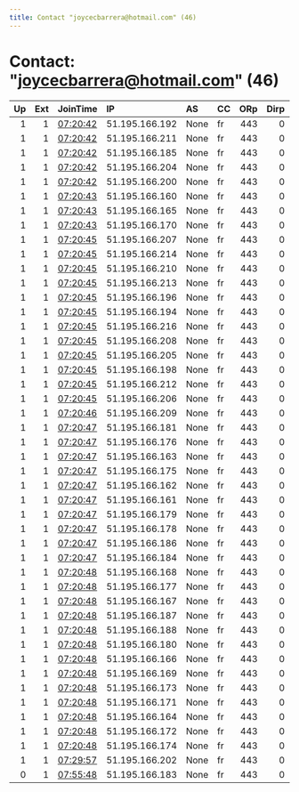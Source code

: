 ```yaml
---
title: Contact "joycecbarrera@hotmail.com" (46)
---
```


# Contact: "joycecbarrera@hotmail.com" (46)

|   Up |   Ext | JoinTime                                                                                            | IP             | AS   | CC   |   ORp |   Dirp | OS    | Version   | Nickname   |   eFamMembers |
|-----:|------:|:----------------------------------------------------------------------------------------------------|:---------------|:-----|:-----|------:|-------:|:------|:----------|:-----------|--------------:|
|    1 |     1 | [07:20:42](https://metrics.torproject.org/rs.html#details/0E1A3C77BF5194DBB89C186AFA48211F02D91588) | 51.195.166.192 | None | fr   |   443 |      0 | Linux | 0.3.5.10  | Unnamed    |            46 |
|    1 |     1 | [07:20:42](https://metrics.torproject.org/rs.html#details/27718C55B0B9B999FDB8C82838BEF4CA56AE07B3) | 51.195.166.211 | None | fr   |   443 |      0 | Linux | 0.3.5.10  | Unnamed    |            46 |
|    1 |     1 | [07:20:42](https://metrics.torproject.org/rs.html#details/C0D6D8293E54A75E05D61EF037E2E546068899F3) | 51.195.166.185 | None | fr   |   443 |      0 | Linux | 0.3.5.10  | Unnamed    |            46 |
|    1 |     1 | [07:20:42](https://metrics.torproject.org/rs.html#details/D52965DBB5620CA52EE94670E03301DB587ADB5F) | 51.195.166.204 | None | fr   |   443 |      0 | Linux | 0.3.5.10  | Unnamed    |            46 |
|    1 |     1 | [07:20:42](https://metrics.torproject.org/rs.html#details/DECD0208031D6037EC4B4C16C91E3E54EC9C8A3E) | 51.195.166.200 | None | fr   |   443 |      0 | Linux | 0.3.5.10  | Unnamed    |            46 |
|    1 |     1 | [07:20:43](https://metrics.torproject.org/rs.html#details/5DE7AF3140E219ABB601589A9E5966D4EBF1190F) | 51.195.166.160 | None | fr   |   443 |      0 | Linux | 0.3.5.10  | Unnamed    |            46 |
|    1 |     1 | [07:20:43](https://metrics.torproject.org/rs.html#details/6ACF13DC400F06FBB4C2821CDFC487CC87DAF51B) | 51.195.166.165 | None | fr   |   443 |      0 | Linux | 0.3.5.10  | Unnamed    |            46 |
|    1 |     1 | [07:20:43](https://metrics.torproject.org/rs.html#details/D377B74F6003163146A6B33AABC60500C198C08D) | 51.195.166.170 | None | fr   |   443 |      0 | Linux | 0.3.5.10  | Unnamed    |            46 |
|    1 |     1 | [07:20:45](https://metrics.torproject.org/rs.html#details/0043707F3622E798E0B87808D45D67892A135551) | 51.195.166.207 | None | fr   |   443 |      0 | Linux | 0.3.5.10  | Unnamed    |            46 |
|    1 |     1 | [07:20:45](https://metrics.torproject.org/rs.html#details/17059E18532F6C59F6F5BF0A1A7C59D7D295D09A) | 51.195.166.214 | None | fr   |   443 |      0 | Linux | 0.3.5.10  | Unnamed    |            46 |
|    1 |     1 | [07:20:45](https://metrics.torproject.org/rs.html#details/4EA20843AAC3E62925E00897C04C96E3F314C724) | 51.195.166.210 | None | fr   |   443 |      0 | Linux | 0.3.5.10  | Unnamed    |            46 |
|    1 |     1 | [07:20:45](https://metrics.torproject.org/rs.html#details/550250BD7A999A2100E45351E0931B5C5176F98F) | 51.195.166.213 | None | fr   |   443 |      0 | Linux | 0.3.5.10  | Unnamed    |            46 |
|    1 |     1 | [07:20:45](https://metrics.torproject.org/rs.html#details/568E5E41D4779F05D3637BCD0E305030B21DC03C) | 51.195.166.196 | None | fr   |   443 |      0 | Linux | 0.3.5.10  | Unnamed    |            46 |
|    1 |     1 | [07:20:45](https://metrics.torproject.org/rs.html#details/77AB76DFA7B0752B72BC02099EBC85ADE2F04D19) | 51.195.166.194 | None | fr   |   443 |      0 | Linux | 0.3.5.10  | Unnamed    |            46 |
|    1 |     1 | [07:20:45](https://metrics.torproject.org/rs.html#details/798076B288DACB03ADDA02810839925C0095485B) | 51.195.166.216 | None | fr   |   443 |      0 | Linux | 0.3.5.10  | Unnamed    |            46 |
|    1 |     1 | [07:20:45](https://metrics.torproject.org/rs.html#details/830B93E4486EEADC5CB428991C5A94B6FE3545E7) | 51.195.166.208 | None | fr   |   443 |      0 | Linux | 0.3.5.10  | Unnamed    |            46 |
|    1 |     1 | [07:20:45](https://metrics.torproject.org/rs.html#details/89E9C86FF74CADFE468EC9B1E7FC7ADC0118E6EE) | 51.195.166.205 | None | fr   |   443 |      0 | Linux | 0.3.5.10  | Unnamed    |            46 |
|    1 |     1 | [07:20:45](https://metrics.torproject.org/rs.html#details/95164AD5A78607BE2D0E452B2D0AFC70EC4D1E5C) | 51.195.166.198 | None | fr   |   443 |      0 | Linux | 0.3.5.10  | Unnamed    |            46 |
|    1 |     1 | [07:20:45](https://metrics.torproject.org/rs.html#details/A8F41F0A2B9DCEB5EBA44858304DE8B5AC764569) | 51.195.166.212 | None | fr   |   443 |      0 | Linux | 0.3.5.10  | Unnamed    |            46 |
|    1 |     1 | [07:20:45](https://metrics.torproject.org/rs.html#details/D79D4B075545C0F7938D8A6BFD9740BD7C240A5E) | 51.195.166.206 | None | fr   |   443 |      0 | Linux | 0.3.5.10  | Unnamed    |            46 |
|    1 |     1 | [07:20:46](https://metrics.torproject.org/rs.html#details/BB99D5A6EF52EBE1BB8967E5DF052B2E65877D26) | 51.195.166.209 | None | fr   |   443 |      0 | Linux | 0.3.5.10  | Unnamed    |            46 |
|    1 |     1 | [07:20:47](https://metrics.torproject.org/rs.html#details/004CBCCE032AF30DA3EDBE9D7F746134E0B2F21F) | 51.195.166.181 | None | fr   |   443 |      0 | Linux | 0.3.5.10  | Unnamed    |            46 |
|    1 |     1 | [07:20:47](https://metrics.torproject.org/rs.html#details/128432E53045348BE31A73378941E2562D302DE5) | 51.195.166.176 | None | fr   |   443 |      0 | Linux | 0.3.5.10  | Unnamed    |            46 |
|    1 |     1 | [07:20:47](https://metrics.torproject.org/rs.html#details/201553B00DD9EBD4FF00848CCC10ADEF58C61677) | 51.195.166.163 | None | fr   |   443 |      0 | Linux | 0.3.5.10  | Unnamed    |            46 |
|    1 |     1 | [07:20:47](https://metrics.torproject.org/rs.html#details/26F64EB36848F4C625718BDBEC8F0CB2688C5C52) | 51.195.166.175 | None | fr   |   443 |      0 | Linux | 0.3.5.10  | Unnamed    |            46 |
|    1 |     1 | [07:20:47](https://metrics.torproject.org/rs.html#details/3757B2D153F981687B56504C6E7C99EDE38DDBEE) | 51.195.166.162 | None | fr   |   443 |      0 | Linux | 0.3.5.10  | Unnamed    |            46 |
|    1 |     1 | [07:20:47](https://metrics.torproject.org/rs.html#details/69A54EC0F0052CF2A42C3A26EE68680F793C8AD3) | 51.195.166.161 | None | fr   |   443 |      0 | Linux | 0.3.5.10  | Unnamed    |            46 |
|    1 |     1 | [07:20:47](https://metrics.torproject.org/rs.html#details/BB86ECF462573AA900BDCB37CD0603D845DB829F) | 51.195.166.179 | None | fr   |   443 |      0 | Linux | 0.3.5.10  | Unnamed    |            46 |
|    1 |     1 | [07:20:47](https://metrics.torproject.org/rs.html#details/CF2908C347199F06C921E8799391A3FF4CAAEB36) | 51.195.166.178 | None | fr   |   443 |      0 | Linux | 0.3.5.10  | Unnamed    |            46 |
|    1 |     1 | [07:20:47](https://metrics.torproject.org/rs.html#details/D7A1217D27335B0C85F6DEA742EFA679D4F9949F) | 51.195.166.186 | None | fr   |   443 |      0 | Linux | 0.3.5.10  | Unnamed    |            46 |
|    1 |     1 | [07:20:47](https://metrics.torproject.org/rs.html#details/F97BA4EF384495F21D34D83851E7EE110BEF103C) | 51.195.166.184 | None | fr   |   443 |      0 | Linux | 0.3.5.10  | Unnamed    |            46 |
|    1 |     1 | [07:20:48](https://metrics.torproject.org/rs.html#details/07006694BA2386F605D2F726B892E21945FD49E9) | 51.195.166.168 | None | fr   |   443 |      0 | Linux | 0.3.5.10  | Unnamed    |            46 |
|    1 |     1 | [07:20:48](https://metrics.torproject.org/rs.html#details/07494AD7A3C7C16AC171B96A7D5BF985567426AC) | 51.195.166.177 | None | fr   |   443 |      0 | Linux | 0.3.5.10  | Unnamed    |            46 |
|    1 |     1 | [07:20:48](https://metrics.torproject.org/rs.html#details/1795DFEA62DCBFE0309601A3D26F0D114100FAE5) | 51.195.166.167 | None | fr   |   443 |      0 | Linux | 0.3.5.10  | Unnamed    |            46 |
|    1 |     1 | [07:20:48](https://metrics.torproject.org/rs.html#details/4F370F309AA017446B0E3E148B57DF83739110BE) | 51.195.166.187 | None | fr   |   443 |      0 | Linux | 0.3.5.10  | Unnamed    |            46 |
|    1 |     1 | [07:20:48](https://metrics.torproject.org/rs.html#details/69C5EF2D659B72F1C29E9EBD170FFB4483B0F376) | 51.195.166.188 | None | fr   |   443 |      0 | Linux | 0.3.5.10  | Unnamed    |            46 |
|    1 |     1 | [07:20:48](https://metrics.torproject.org/rs.html#details/78F144D936DE85F6313989A3B9E9297FA4D95E58) | 51.195.166.180 | None | fr   |   443 |      0 | Linux | 0.3.5.10  | Unnamed    |            46 |
|    1 |     1 | [07:20:48](https://metrics.torproject.org/rs.html#details/8636627422AA2B419A3FAF40B235361408AD3D65) | 51.195.166.166 | None | fr   |   443 |      0 | Linux | 0.3.5.10  | Unnamed    |            46 |
|    1 |     1 | [07:20:48](https://metrics.torproject.org/rs.html#details/BAD35ED354982C488D5BF2D842E56F5B8DBC090E) | 51.195.166.169 | None | fr   |   443 |      0 | Linux | 0.3.5.10  | Unnamed    |            46 |
|    1 |     1 | [07:20:48](https://metrics.torproject.org/rs.html#details/C4EFB2ED043F9DFCB784342508BFDE705699CE2C) | 51.195.166.173 | None | fr   |   443 |      0 | Linux | 0.3.5.10  | Unnamed    |            46 |
|    1 |     1 | [07:20:48](https://metrics.torproject.org/rs.html#details/CC4320C6A3346D3B16BD7A45891E26CE227E0C95) | 51.195.166.171 | None | fr   |   443 |      0 | Linux | 0.3.5.10  | Unnamed    |            46 |
|    1 |     1 | [07:20:48](https://metrics.torproject.org/rs.html#details/E82046CE7330072ABCBDB39C0656DB9FD9DDF220) | 51.195.166.164 | None | fr   |   443 |      0 | Linux | 0.3.5.10  | Unnamed    |            46 |
|    1 |     1 | [07:20:48](https://metrics.torproject.org/rs.html#details/FFABF5E4E9777F9551CFBF5A1ABB642C2E76DA74) | 51.195.166.172 | None | fr   |   443 |      0 | Linux | 0.3.5.10  | Unnamed    |            46 |
|    1 |     1 | [07:20:48](https://metrics.torproject.org/rs.html#details/FFE16616C95E9DB3432A91C4B64D61F37D16B08A) | 51.195.166.174 | None | fr   |   443 |      0 | Linux | 0.3.5.10  | Unnamed    |            46 |
|    1 |     1 | [07:29:57](https://metrics.torproject.org/rs.html#details/CAF8D1C8936B7A363A75FC258880846EE05B22A8) | 51.195.166.202 | None | fr   |   443 |      0 | Linux | 0.3.5.10  | Unnamed    |            46 |
|    0 |     1 | [07:55:48](https://metrics.torproject.org/rs.html#details/97F34E2D0BC2D07ECB89BE3983F79F9FB5E13EE7) | 51.195.166.183 | None | fr   |   443 |      0 | Linux | 0.3.5.10  | Unnamed    |            46 |
